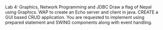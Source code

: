 Lab 4: Graphics, Network Programming and JDBC
Draw a flag of Nepal using Graphics.
WAP to create an Echo server and client in java.
CREATE a GUI based CRUD application. You are requested to implement using prepared statement and SWING components along with event handling.